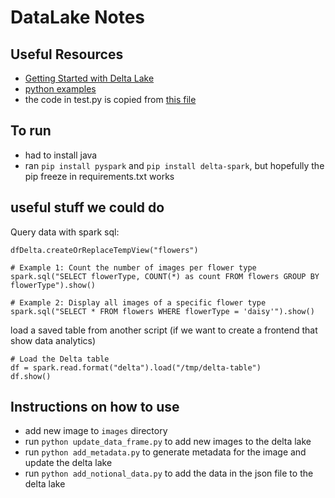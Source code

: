 # DataLake Notes

## Useful Resources

- [Getting Started with Delta Lake](https://delta.io/learn/getting-started/)
- [python examples](https://github.com/delta-io/delta/tree/master/examples/python)
- the code in test.py is copied from [this file](https://github.com/delta-io/delta/blob/master/examples/python/image_storage.py)

## To run

- had to install java
- ran `pip install pyspark` and `pip install delta-spark`, but hopefully the pip freeze in requirements.txt works

## useful stuff we could do

Query data with spark sql:

```
dfDelta.createOrReplaceTempView("flowers")

# Example 1: Count the number of images per flower type
spark.sql("SELECT flowerType, COUNT(*) as count FROM flowers GROUP BY flowerType").show()

# Example 2: Display all images of a specific flower type
spark.sql("SELECT * FROM flowers WHERE flowerType = 'daisy'").show()
```

load a saved table from another script (if we want to create a frontend that show data analytics)

```
# Load the Delta table
df = spark.read.format("delta").load("/tmp/delta-table")
df.show()
```

## Instructions on how to use

- add new image to `images` directory
- run `python update_data_frame.py` to add new images to the delta lake
- run `python add_metadata.py` to generate metadata for the image and update the delta lake
- run `python add_notional_data.py` to add the data in the json file to the delta lake

